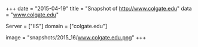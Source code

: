 
+++
date = "2015-04-19"
title = "Snapshot of http://www.colgate.edu"
data = "www.colgate.edu"

Server = ["IIS"]
domain = ["colgate.edu"]

  image = "snapshots/2015_16/www.colgate.edu.png"
+++
#
